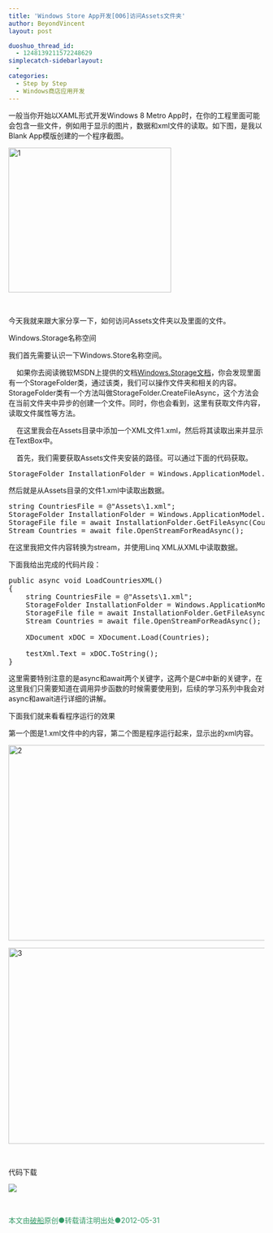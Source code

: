 ```yaml
---
title: 'Windows Store App开发[006]访问Assets文件夹'
author: BeyondVincent
layout: post

duoshuo_thread_id:
  - 1248139211572248629
simplecatch-sidebarlayout:
  - 
categories:
  - Step by Step
  - Windows商店应用开发
---
```

一般当你开始以XAML形式开发Windows 8 Metro App时，在你的工程里面可能会包含一些文件，例如用于显示的图片，数据和xml文件的读取。如下图，是我以Blank App模版创建的一个程序截图。

[<img title="1" style="border-left-width: 0px; border-right-width: 0px; border-bottom-width: 0px; display: inline; border-top-width: 0px" border="0" alt="1" src="http://beyondvincent.com/wp-content/uploads/2013/06/1_thumb1.png" width="320" height="285" />][1] 

&#160;

今天我就来跟大家分享一下，如何访问Assets文件夹以及里面的文件。

Windows.Storage名称空间

我们首先需要认识一下Windows.Store名称空间。

&#160;&#160;&#160; 如果你去阅读微软MSDN上提供的文档[Windows.Storage文档][2]，你会发现里面有一个StorageFolder类，通过该类，我们可以操作文件夹和相关的内容。StorageFolder类有一个方法叫做StorageFolder.CreateFileAsync，这个方法会在当前文件夹中异步的创建一个文件。同时，你也会看到，这里有获取文件内容，读取文件属性等方法。

&#160;&#160;&#160; 在这里我会在Assets目录中添加一个XML文件1.xml，然后将其读取出来并显示在TextBox中。

&#160;&#160;&#160; 首先，我们需要获取Assets文件夹安装的路径。可以通过下面的代码获取。

<pre class="wp-code-highlight prettyprint linenums:1">StorageFolder InstallationFolder = Windows.ApplicationModel.Package.Current.InstalledLocation;</pre>

然后就是从Assets目录的文件1.xml中读取出数据。

<pre class="wp-code-highlight prettyprint linenums:1">string CountriesFile = @&quot;Assets\1.xml&quot;;
StorageFolder InstallationFolder = Windows.ApplicationModel.Package.Current.InstalledLocation;
StorageFile file = await InstallationFolder.GetFileAsync(CountriesFile);
Stream Countries = await file.OpenStreamForReadAsync();</pre>

在这里我把文件内容转换为stream，并使用Linq XML从XML中读取数据。  
  
下面我给出完成的代码片段：

<pre class="wp-code-highlight prettyprint linenums:1">public async void LoadCountriesXML()
{
    string CountriesFile = @&quot;Assets\1.xml&quot;;
    StorageFolder InstallationFolder = Windows.ApplicationModel.Package.Current.InstalledLocation;
    StorageFile file = await InstallationFolder.GetFileAsync(CountriesFile);
    Stream Countries = await file.OpenStreamForReadAsync();

    XDocument xDOC = XDocument.Load(Countries);

    testXml.Text = xDOC.ToString();
}</pre>

这里需要特别注意的是async和await两个关键字，这两个是C#中新的关键字，在这里我们只需要知道在调用异步函数的时候需要使用到，后续的学习系列中我会对async和await进行详细的讲解。  
  
下面我们就来看看程序运行的效果 

第一个图是1.xml文件中的内容，第二个图是程序运行起来，显示出的xml内容。

[<img title="2" style="border-left-width: 0px; border-right-width: 0px; border-bottom-width: 0px; display: inline; border-top-width: 0px" border="0" alt="2" src="http://beyondvincent.com/wp-content/uploads/2013/06/2_thumb2.png" width="530" height="385" />][3] 

[<img title="3" style="border-left-width: 0px; border-right-width: 0px; border-bottom-width: 0px; display: inline; border-top-width: 0px" border="0" alt="3" src="http://beyondvincent.com/wp-content/uploads/2013/06/3_thumb2.png" width="682" height="386" />][4] 

&#160;

代码下载

<a href="https://github.com/BeyondVincent/WindowsStoreAppStepByStep/tree/master/AccessAssets" target="_blank"><img src="http://beyondvincent.com/wp-content/uploads/2013/05/code_xaml.png" /></a>

&#160;

<div style="text-align: left">
  <span style="color: #339966"></span>
</div>

<div style="text-align: left">
  <span style="color: #339966">本文由<span style="text-decoration: underline"><a href="http://beyondvincent.com/"><span style="color: #339966; text-decoration: underline">破船</span></a></span>原创●转载请注明出处●<time datetime="2013-05-18T17:37:00+08:00" data-updated="true">2012-05-31</time></span>
</div>

 [1]: http://beyondvincent.com/wp-content/uploads/2013/06/11.png
 [2]: http://msdn.microsoft.com/en-us/library/windows/apps/windows.storage%28v=vs.85%29.aspx
 [3]: http://beyondvincent.com/wp-content/uploads/2013/06/21.png
 [4]: http://beyondvincent.com/wp-content/uploads/2013/06/32.png